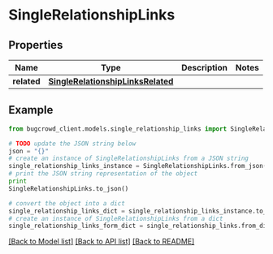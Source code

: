 # SingleRelationshipLinks


## Properties

Name | Type | Description | Notes
------------ | ------------- | ------------- | -------------
**related** | [**SingleRelationshipLinksRelated**](SingleRelationshipLinksRelated.md) |  | 

## Example

```python
from bugcrowd_client.models.single_relationship_links import SingleRelationshipLinks

# TODO update the JSON string below
json = "{}"
# create an instance of SingleRelationshipLinks from a JSON string
single_relationship_links_instance = SingleRelationshipLinks.from_json(json)
# print the JSON string representation of the object
print
SingleRelationshipLinks.to_json()

# convert the object into a dict
single_relationship_links_dict = single_relationship_links_instance.to_dict()
# create an instance of SingleRelationshipLinks from a dict
single_relationship_links_form_dict = single_relationship_links.from_dict(single_relationship_links_dict)
```
[[Back to Model list]](../README.md#documentation-for-models) [[Back to API list]](../README.md#documentation-for-api-endpoints) [[Back to README]](../README.md)


